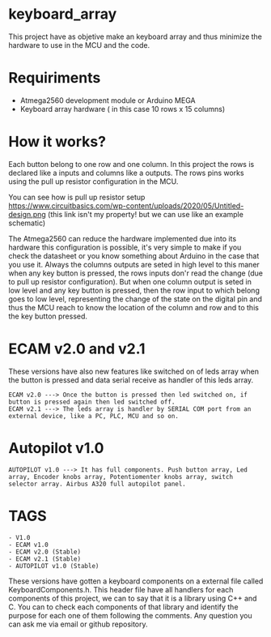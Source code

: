# keyboard_array

This project have as objetive make an keyboard array and thus minimize the hardware to use in the MCU and the code.

# Requiriments
- Atmega2560 development module or Arduino MEGA
- Keyboard array hardware ( in this case 10 rows x 15 columns)

# How it works?
Each button belong to one row and one column. In this project the rows is declared like a inputs and columns like a outputs. 
The rows pins works using the pull up resistor configuration in the MCU. 

You can see how is pull up resistor setup
https://www.circuitbasics.com/wp-content/uploads/2020/05/Untitled-design.png (this link isn't my property! but we can use like an example schematic)

The Atmega2560 can reduce the hardware implemented due into its hardware this configuration is possible, it's very simple to make if you check the datasheet or you know something about Arduino in the case that you use it. Always the columns outputs are seted in high level to this maner when any key button is pressed, the rows inputs don'r read the change (due to pull up resistor configuration). But when one column output is seted in low level and any key button is pressed, then the row input to which belong goes to low level, representing the change of the state on the digital pin and thus the MCU reach to know the location of the column and row and to this the key button pressed.

# ECAM v2.0 and v2.1

These versions have also new features like switched on of leds array when the button is pressed and data serial receive as handler of this leds array.

	ECAM v2.0 ---> Once the button is pressed then led switched on, if button is pressed again then led switched off.
	ECAM v2.1 ---> The leds array is handler by SERIAL COM port from an external device, like a PC, PLC, MCU and so on.

# Autopilot v1.0

	AUTOPILOT v1.0 ---> It has full components. Push button array, Led array, Encoder knobs array, Potentiomenter knobs array, switch selector array. Airbus A320 full autopilot panel. 

# TAGS
	- V1.0
	- ECAM v1.0
	- ECAM v2.0 (Stable)
	- ECAM v2.1 (Stable)
	- AUTOPILOT v1.0 (Stable)

These versions have gotten a keyboard components on a external file called KeyboardComponents.h. This header file have all handlers for each components of this project, we can to say that it is a library using C++ and C. You can to check each components of that library and identify the purpose for each one of them following the comments. Any question you can ask me via email or github repository.